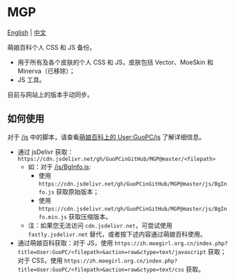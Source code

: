 # MGP

[English](README.md) | [中文](README-zh.md)

萌娘百科个人 CSS 和 JS 备份。

- 用于所有及各个皮肤的个人 CSS 和 JS，皮肤包括 Vector、MoeSkin 和 Minerva（已移除）；
- JS 工具。

目前与网站上的版本手动同步。

## 如何使用
对于 [/js](/js) 中的脚本，请查看[萌娘百科上的 User:GuoPC/js](https://zh.moegirl.org.cn/User:GuoPC/js) 了解详细信息。

- 通过 jsDelivr 获取：`https://cdn.jsdelivr.net/gh/GuoPCinGitHub/MGP@master/<filepath>`
  - 如：对于 [/js/BgInfo.js](/js/BgInfo.js):
    - 使用 `https://cdn.jsdelivr.net/gh/GuoPCinGitHub/MGP@master/js/BgInfo.js` 获取原始版本；
    - 使用 `https://cdn.jsdelivr.net/gh/GuoPCinGitHub/MGP@master/js/BgInfo.min.js` 获取压缩版本。
  - 注：如果您无法访问 `cdn.jsdelivr.net`，可尝试使用 `fastly.jsdelivr.net` 替代，或者按下述内容通过萌娘百科使用。
- 通过萌娘百科获取：对于 JS，使用 `https://zh.moegirl.org.cn/index.php?title=User:GuoPC/<filepath>&action=raw&ctype=text/javascript` 获取；对于 CSS，使用 `https://zh.moegirl.org.cn/index.php?title=User:GuoPC/<filepath>&action=raw&ctype=text/css` 获取。
